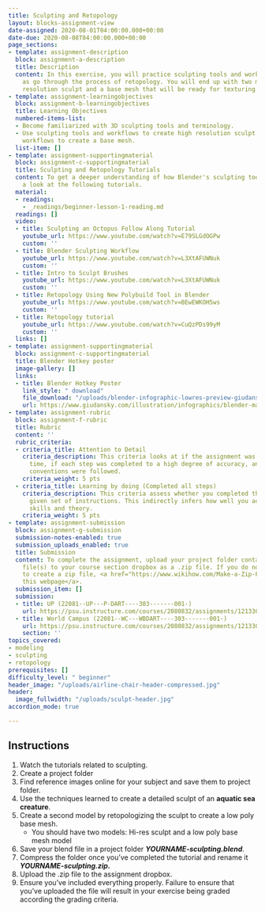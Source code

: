 ```yaml
---
title: Sculpting and Retopology
layout: blocks-assignment-view
date-assigned: 2020-08-01T04:00:00.000+00:00
date-due: 2020-08-08T04:00:00.000+00:00
page_sections:
- template: assignment-description
  block: assignment-a-description
  title: Description
  content: In this exercise, you will practice sculpting tools and workflows, as well
    as go through the process of retopology. You will end up with two models, a high
    resolution sculpt and a base mesh that will be ready for texturing.
- template: assignment-learningobjectives
  block: assignment-b-learningobjectives
  title: Learning Objectives
  numbered-items-list:
  - Become familiarized with 3D sculpting tools and terminology.
  - Use sculpting tools and workflows to create high resolution sculpt and retopology
    workflows to create a base mesh.
  list-item: []
- template: assignment-supportingmaterial
  block: assignment-c-supportingmaterial
  title: Sculpting and Retopology Tutorials
  content: To get a deeper understanding of how Blender's sculpting tools work, have
    a look at the following tutorials.
  material:
  - readings:
    - _readings/beginner-lesson-1-reading.md
  readings: []
  video:
  - title: Sculpting an Octopus Follow Along Tutorial
    youtube_url: https://www.youtube.com/watch?v=E79SLGdOGPw
    custom: ''
  - title: Blender Sculpting Workflow
    youtube_url: https://www.youtube.com/watch?v=L3XtAFUWNuk
    custom: ''
  - title: Intro to Sculpt Brushes
    youtube_url: https://www.youtube.com/watch?v=L3XtAFUWNuk
    custom: ''
  - title: Retopology Using New Polybuild Tool in Blender
    youtube_url: https://www.youtube.com/watch?v=BEwEWKOH5ws
    custom: ''
  - title: Retopology tutorial
    youtube_url: https://www.youtube.com/watch?v=CuQzPDs99yM
    custom: ''
  links: []
- template: assignment-supportingmaterial
  block: assignment-c-supportingmaterial
  title: Blender Hotkey poster
  image-gallery: []
  links:
  - title: Blender Hotkey Poster
    link_style: " download"
    file_download: "/uploads/blender-infographic-lowres-preview-giudansky.jpg"
    url: https://www.giudansky.com/illustration/infographics/blender-map
- template: assignment-rubric
  block: assignment-f-rubric
  title: Rubric
  content: ''
  rubric_criteria:
  - criteria_title: Attention to Detail
    criteria_description: This criteria looks at if the assignment was submitted on
      time, if each step was completed to a high degree of accuracy, and if file naming
      conventions were followed.
    criteria_weight: 5 pts
  - criteria_title: Learning by doing (Completed all steps)
    criteria_description: This criteria assess whether you completed the assignment's
      given set of instructions. This indirectly infers how well you acquired foundational
      skills and theory.
    criteria_weight: 5 pts
- template: assignment-submission
  block: assignment-g-submission
  submission-notes-enabled: true
  submission_uploads_enabled: true
  title: Submission
  content: To complete the assignment, upload your project folder containing your
    file(s) to your course section dropbox as a .zip file. If you do not know how
    to create a zip file, <a href="https://www.wikihow.com/Make-a-Zip-File" title="">see
    this webpage</a>.
  submission_item: []
  submission:
  - title: UP (22081--UP---P-DART----303-------001-)
    url: https://psu.instructure.com/courses/2080832/assignments/12133049
  - title: World Campus (22081--WC---WBDART----303-------001-)
    url: https://psu.instructure.com/courses/2080832/assignments/12133049
    section: ''
topics_covered:
- modeling
- sculpting
- retopology
prerequisites: []
difficulty_level: " beginner"
header_image: "/uploads/airline-chair-header-compressed.jpg"
header:
  image_fullwidth: "/uploads/sculpt-header.jpg"
accordion_mode: true

---
```

## Instructions

1. Watch the tutorials related to sculpting.
2. Create a project folder
3. Find reference images online for your subject and save them to project folder.
4. Use the techniques learned to create a detailed sculpt of an **aquatic sea creature**.
5. Create a second model by retopologizing the sculpt to create a low poly base mesh.
   * You should have two models: Hi-res sculpt and a low poly base mesh model
6. Save your blend file in a project folder **_YOURNAME-sculpting.blend_**.
7. Compress the folder once you’ve completed the tutorial and rename it **_YOURNAME-sculpting.zip._**
8. Upload the .zip file to the assignment dropbox.
9. Ensure you’ve included everything properly. Failure to ensure that you’ve uploaded the file will result in your exercise being graded according the grading criteria.